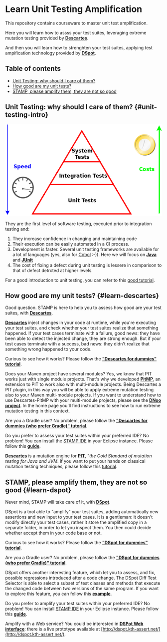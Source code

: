 # Learn Unit Testing Amplification
This repository contains courseware to master unit test amplification.

Here you will learn how to assss your test suites, leveraging extreme mutation testing provided by **[Descartes](https://github.com/STAMP-project/pitest-descartes)**.

And then you will learn how to strenghten your test suites, applying test ampification technology provided by **[DSpot](https://github.com/STAMP-project/dspot)**.

## Table of contents
  - [Unit Testing: why should I care of them?](#unit-testing-intro)
  - [How good are my unit tests?](#learn-descartes)
  - [STAMP, please amplify them, they are not so good](#learn-dspot)


## Unit Testing: why should I care of them? {#unit-testing-intro}

![Test Pyramid](images/test-pyramid.png)

They are the first level of software testing, executed prior to integration testing and:
1. They increase confidence in changing and maintaining code
1. Their execution can be easily automated in a CI process.
1. Development is faster. Several unit testing frameworks are available for a lot of languages (yes, also for [Cobol](https://github.com/neopragma/cobol-unit-test) :-)). Here we will focus on **[Java](https://openjdk.java.net/)** and **[JUnit](https://junit.org/)**
1. The cost of fixing a defect during unit testing is lessere in comparison to that of defect detrcted at higher levels.

For a good introduction to unit testing, you can refer to this [good tutorial](https://www.vogella.com/tutorials/JUnit/article.html).

## How good are my unit tests? {#learn-descartes}
Good question. STAMP is here to help you to assess how good are your test suites, with **[Descartes](https://github.com/STAMP-project/pitest-descartes)**.

**[Descartes](https://github.com/STAMP-project/pitest-descartes)** inject changes in your code at runtime, while you're executing your test suites, and check whether your test suites realize that something happened.
If your test cases terminate with a failure, good news: they have been able to detect the injected change, they are strong enough.
But if your test cases terminate with a success, bad news: they didn't realize that something wrong happened to your code.

Curious to see how it works? Please follow the **["Descartes for dummies" tutorial](https://github.com/STAMP-project/pitest-descartes/blob/master/docs/descartes-for-dummies-mvn.md)**.

Does your Maven project have several modules? Yes, we know that PIT works just with single module projects. That's why we developed **[PitMP](https://github.com/STAMP-project/pitmp-maven-plugin)**, an extension to PIT to work also with multi-module projects. Being Descartes a PIT plugin, in this way you will be able to apply extreme mutation testing also to your Maven multi-module projects. If you want to understand how to use Descartes-PitMP with your multi-module projects, please see the **[DNoo project](https://github.com/STAMP-project/dnoo)**. In the home page you'll find instructions to see how to run extreme mutation testing in this context.

Are you a Gradle user? No problem, please follow the **["Descartes for dummies (who prefer Gradle)" tutorial](https://github.com/STAMP-project/pitest-descartes/blob/master/docs/descartes-for-dummies-gradle.md)**.

Do you prefer to assess your test suites within your preferred IDE? No problem! You can install the [STAMP IDE](https://github.com/STAMP-project/stamp-ide) in your Eclipse instance. Please follow this **[guide](https://github.com/STAMP-project/stamp-ide/blob/master/README_Descartes.md)**.

**[Descartes](https://github.com/STAMP-project/pitest-descartes)** is a mutation engine for **[PIT](https://pitest.org/)**, "*the Gold Standard of mutation testing for Java and JVM*.
If you want to put your hands on classical mutation testing techniques, please follow this [tutorial](https://www.mkyong.com/maven/maven-pitest-mutation-testing-example/).

## STAMP, please amplify them, they are not so good {#learn-dspot}
Never mind, STAMP will take care of it, with **[DSpot](https://github.com/STAMP-project/dspot)**.

DSpot is a tool able to "amplify" your test suites, adding automatically new assertions and new input to your test cases. It is a gentleman: it doesn't modify directly your test cases, rather it store the amplified copy in a separate folder, in order to let you inspect them. You then could decide whether accept them in your code base or not.

Curious to see how it works? Please follow the **["DSpot for dummies" tutorial](https://github.com/STAMP-project/dspot/blob/master/docs/dspot-for-dummies.md)**.

Are you a Gradle user? No problem, please follow the **["DSpot for dummies (who prefer Gradle)" tutorial](https://github.com/STAMP-project/dspot/blob/master/docs/dspot-for-dummies.md#execute-an-analysis-with-dspot-on-a-gradle-project)**.

DSpot offers another interesting feature, which let you to assess, and fix, possible regressions introduced after a code change. The DSpot Diff Test Selector is able to select a subset of test classes and methods that execute the changed code between two versions of the same program. If you want to explore this feature, you can follow this **[example](https://github.com/STAMP-project/dspot/tree/master/dspot-diff-test-selection#running-example)**.

Do you prefer to amplify your test suites within your preferred IDE? No problem! You can install [STAMP IDE](https://github.com/STAMP-project/stamp-ide) in your Eclipse instance. Please follow this **[guide](https://github.com/STAMP-project/stamp-ide/blob/master/README_DSpot.md)**.

Amplify with a Web service? You could be interested in **[DSPot Web interface](https://github.com/STAMP-project/dspot/blob/master/dspot-web/README.md)**: there is a live prototype available at [http://dspot.kth-assert.net/](http://dspot.kth-assert.net/).


